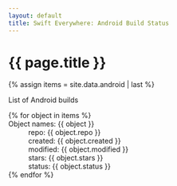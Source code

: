 ```yaml
---
layout: default
title: Swift Everywhere: Android Build Status
---
```

<h1>{{ page.title }}</h1>

{% assign items = site.data.android | last %}

<p>
List of Android builds
<p>

<dl>
{% for object in items %}
  <dt>Object names: {{ object }}</dt>
      <dd>repo: {{ object.repo }}</dd>
      <dd>created: {{ object.created }}</dd>
      <dd>modified: {{ object.modified }}</dd>
      <dd>stars: {{ object.stars }}</dd>
      <dd>status: {{ object.status }}</dd>
{% endfor %}


